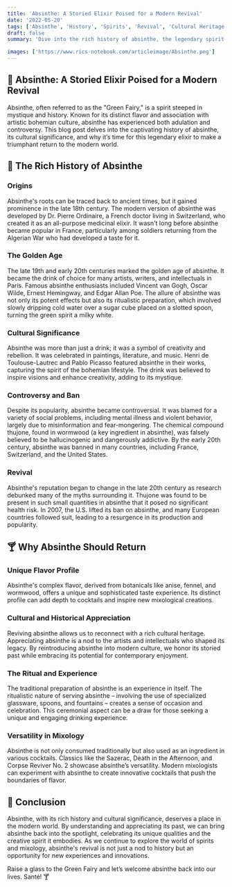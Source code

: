 ```yaml
---
title: 'Absinthe: A Storied Elixir Poised for a Modern Revival'
date: '2022-05-20'
tags: ['Absinthe', 'History', 'Spirits', 'Revival', 'Cultural Heritage']
draft: false
summary: 'Dive into the rich history of absinthe, the legendary spirit that has captivated artists and writers for centuries. Discover why it’s time for absinthe to make a comeback in modern mixology and cultural appreciation. 🍸'

images: ['https://www.rics-notebook.com/articleimage/Absinthe.png']
---
```


## 🌟 Absinthe: A Storied Elixir Poised for a Modern Revival

Absinthe, often referred to as the "Green Fairy," is a spirit steeped in mystique and history. Known for its distinct flavor and association with artistic bohemian culture, absinthe has experienced both adulation and controversy. This blog post delves into the captivating history of absinthe, its cultural significance, and why it’s time for this legendary elixir to make a triumphant return to the modern world.

## 📜 The Rich History of Absinthe

### Origins

Absinthe's roots can be traced back to ancient times, but it gained prominence in the late 18th century. The modern version of absinthe was developed by Dr. Pierre Ordinaire, a French doctor living in Switzerland, who created it as an all-purpose medicinal elixir. It wasn't long before absinthe became popular in France, particularly among soldiers returning from the Algerian War who had developed a taste for it.

### The Golden Age

The late 19th and early 20th centuries marked the golden age of absinthe. It became the drink of choice for many artists, writers, and intellectuals in Paris. Famous absinthe enthusiasts included Vincent van Gogh, Oscar Wilde, Ernest Hemingway, and Edgar Allan Poe. The allure of absinthe was not only its potent effects but also its ritualistic preparation, which involved slowly dripping cold water over a sugar cube placed on a slotted spoon, turning the green spirit a milky white.

### Cultural Significance

Absinthe was more than just a drink; it was a symbol of creativity and rebellion. It was celebrated in paintings, literature, and music. Henri de Toulouse-Lautrec and Pablo Picasso featured absinthe in their works, capturing the spirit of the bohemian lifestyle. The drink was believed to inspire visions and enhance creativity, adding to its mystique.

### Controversy and Ban

Despite its popularity, absinthe became controversial. It was blamed for a variety of social problems, including mental illness and violent behavior, largely due to misinformation and fear-mongering. The chemical compound thujone, found in wormwood (a key ingredient in absinthe), was falsely believed to be hallucinogenic and dangerously addictive. By the early 20th century, absinthe was banned in many countries, including France, Switzerland, and the United States.

### Revival

Absinthe's reputation began to change in the late 20th century as research debunked many of the myths surrounding it. Thujone was found to be present in such small quantities in absinthe that it posed no significant health risk. In 2007, the U.S. lifted its ban on absinthe, and many European countries followed suit, leading to a resurgence in its production and popularity.

## 🍸 Why Absinthe Should Return

### Unique Flavor Profile

Absinthe's complex flavor, derived from botanicals like anise, fennel, and wormwood, offers a unique and sophisticated taste experience. Its distinct profile can add depth to cocktails and inspire new mixological creations.

### Cultural and Historical Appreciation

Reviving absinthe allows us to reconnect with a rich cultural heritage. Appreciating absinthe is a nod to the artists and intellectuals who shaped its legacy. By reintroducing absinthe into modern culture, we honor its storied past while embracing its potential for contemporary enjoyment.

### The Ritual and Experience

The traditional preparation of absinthe is an experience in itself. The ritualistic nature of serving absinthe – involving the use of specialized glassware, spoons, and fountains – creates a sense of occasion and celebration. This ceremonial aspect can be a draw for those seeking a unique and engaging drinking experience.

### Versatility in Mixology

Absinthe is not only consumed traditionally but also used as an ingredient in various cocktails. Classics like the Sazerac, Death in the Afternoon, and Corpse Reviver No. 2 showcase absinthe’s versatility. Modern mixologists can experiment with absinthe to create innovative cocktails that push the boundaries of flavor.

## 🌠 Conclusion

Absinthe, with its rich history and cultural significance, deserves a place in the modern world. By understanding and appreciating its past, we can bring absinthe back into the spotlight, celebrating its unique qualities and the creative spirit it embodies. As we continue to explore the world of spirits and mixology, absinthe's revival is not just a nod to history but an opportunity for new experiences and innovations.

Raise a glass to the Green Fairy and let’s welcome absinthe back into our lives. Santé! 🍸
